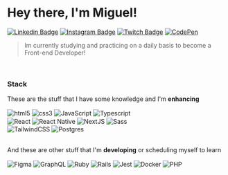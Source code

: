 <h1>Hey there, I'm Miguel!</h1>

<div>
  
  [![Linkedin Badge](https://img.shields.io/badge/LinkedIn-0077B5?style=flat&logo=linkedin&logoColor=white&link=https://www.linkedin.com/in/jorge-miguel-mesquita)](https://www.linkedin.com/in/jorge-miguel-mesquita)
  [![Instagram Badge](https://img.shields.io/badge/Instagram-E4405F?style=flat&logo=instagram&logoColor=white&link=https://www.instagram.com/_notfaceroll/)]( https://www.instagram.com/_notfaceroll/)
  [![Twitch Badge](https://img.shields.io/badge/Twitch-9146FF?style=flat&logo=twitch&logoColor=white&link=https://www.twitch.tv/notfaceroll)]( https://www.twitch.tv/notfaceroll)
  [![CodePen](https://img.shields.io/badge/Codepen-000000?style=flat&logo=codepen&logoColor=white)](https://codepen.io/notfaceroll)
  
  
  
</div>

<blockquote>Im currently studying and practicing on a daily basis to become a Front-end Developer!</blockquote>

<br />

<h3>Stack</h3>

<p>These are the stuff that I have some knowledge and I'm <strong>enhancing</strong></p>

  <div style="display: inline_block">
    <img align="center" alt="html5" src="https://img.shields.io/badge/HTML5-E34F26?style=flat&logo=html5&logoColor=white" />
    <img align="center" alt="css3" src="https://img.shields.io/badge/CSS3-1572B6?style=flat&logo=css3&logoColor=white" />
    <img align="center" alt="JavaScript" src="https://img.shields.io/badge/javascript-%23323330.svg?style=flate&logo=javascript&logoColor=%23F7DF1E" />
    <img align="center" alt="Typescript" src="https://img.shields.io/badge/typescript-%23007ACC.svg?style=flat&logo=typescript&logoColor=white" /> <br/>
    <img align="center" alt="React" src="https://img.shields.io/badge/react-%2320232a.svg?style=flat&logo=react&logoColor=%2361DAFB" />
    <img align="center" alt="React Native" src="https://img.shields.io/badge/react_native-%2320232a.svg?style=flat&logo=react&logoColor=%2361DAFB" />
    <img align="center" alt="NextJS" src="https://img.shields.io/badge/Next-black?style=flat&logo=next.js&logoColor=white" />
    <img align="center" alt="Sass" src="https://img.shields.io/badge/SASS-hotpink.svg?style=flat&logo=SASS&logoColor=white" /> <br/>
    <img align="center" alt="TailwindCSS" src="https://img.shields.io/badge/tailwindcss-%2338B2AC.svg?style=flat&logo=tailwind-css&logoColor=white" />
    <img align="center" alt="Postgres" src="https://img.shields.io/badge/postgres-%23316192.svg?style=flat&logo=postgresql&logoColor=white" />
    
  </div>
  
<br/>

<p>And these are other stuff that I'm <strong>developing</strong> or scheduling myself to learn</p>

<div style="display: inline_block">
  <img align="center" alt="Figma" src="https://img.shields.io/badge/figma-%23F24E1E.svg?style=flate&logo=figma&logoColor=white" />
  
  <img align="center" alt="GraphQL" src="https://img.shields.io/badge/-GraphQL-E10098?style=flat&logo=graphql&logoColor=white" />
  
  <img align="center" alt="Ruby" src="https://img.shields.io/badge/ruby-%23CC342D.svg?style=flate&logo=ruby&logoColor=white" /> 
  <img align="center" alt="Rails" src="https://img.shields.io/badge/rails-%23CC0000.svg?style=flat&logo=ruby-on-rails&logoColor=white" />
  <img align="center" alt="Jest" src="https://img.shields.io/badge/-jest-%23C21325?style=flat&logo=jest&logoColor=white" />
  <img align="center" alt="Docker" src="https://img.shields.io/badge/docker-%230db7ed.svg?style=flat&logo=docker&logoColor=white" />
  <img align="center" alt="PHP" src="https://img.shields.io/badge/php-%23777BB4.svg?style=flat&logo=php&logoColor=white" />
</div>
<br/>
<br/>

<!-- [![Top Langs](https://github-readme-stats.vercel.app/api/top-langs/?username=notFaceroll&layout=compact)](https://github.com/anuraghazra/github-readme-stats) -->
  

<!-- ![Miguel GitHub stats](https://github-readme-stats.vercel.app/api?username=notFaceroll&show_icons=true&theme=dark) -->


